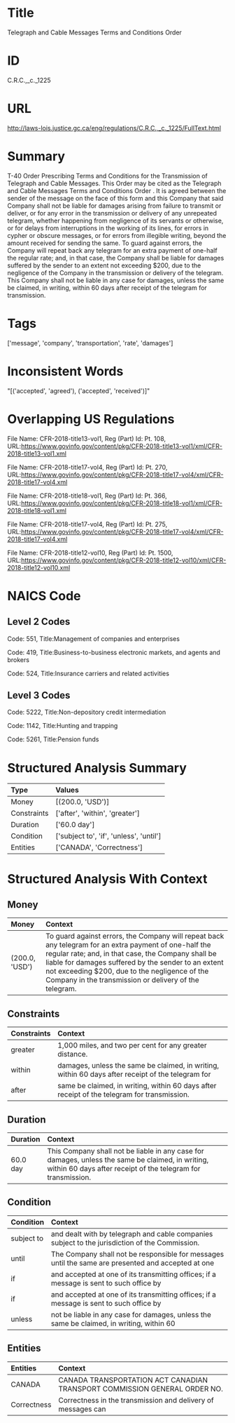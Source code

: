 # Title
Telegraph and Cable Messages Terms and Conditions Order


# ID
C.R.C.,_c._1225

# URL
http://laws-lois.justice.gc.ca/eng/regulations/C.R.C.,_c._1225/FullText.html


# Summary
T-40 Order Prescribing Terms and Conditions for the Transmission of Telegraph and Cable Messages.
This Order may be cited as the  Telegraph and Cable Messages Terms and Conditions Order .
It is agreed between the sender of the message on the face of this form and this Company that said Company shall not be liable for damages arising from failure to transmit or deliver, or for any error in the transmission or delivery of any unrepeated telegram, whether happening from negligence of its servants or otherwise, or for delays from interruptions in the working of its lines, for errors in cypher or obscure messages, or for errors from illegible writing, beyond the amount received for sending the same.
To guard against errors, the Company will repeat back any telegram for an extra payment of one-half the regular rate; and, in that case, the Company shall be liable for damages suffered by the sender to an extent not exceeding $200, due to the negligence of the Company in the transmission or delivery of the telegram.
This Company shall not be liable in any case for damages, unless the same be claimed, in writing, within 60 days after receipt of the telegram for transmission.


# Tags
['message', 'company', 'transportation', 'rate', 'damages']


# Inconsistent Words
"[('accepted', 'agreed'), ('accepted', 'received')]"


# Overlapping US Regulations
File Name: CFR-2018-title13-vol1, Reg (Part) Id: Pt. 108, URL:https://www.govinfo.gov/content/pkg/CFR-2018-title13-vol1/xml/CFR-2018-title13-vol1.xml

File Name: CFR-2018-title17-vol4, Reg (Part) Id: Pt. 270, URL:https://www.govinfo.gov/content/pkg/CFR-2018-title17-vol4/xml/CFR-2018-title17-vol4.xml

File Name: CFR-2018-title18-vol1, Reg (Part) Id: Pt. 366, URL:https://www.govinfo.gov/content/pkg/CFR-2018-title18-vol1/xml/CFR-2018-title18-vol1.xml

File Name: CFR-2018-title17-vol4, Reg (Part) Id: Pt. 275, URL:https://www.govinfo.gov/content/pkg/CFR-2018-title17-vol4/xml/CFR-2018-title17-vol4.xml

File Name: CFR-2018-title12-vol10, Reg (Part) Id: Pt. 1500, URL:https://www.govinfo.gov/content/pkg/CFR-2018-title12-vol10/xml/CFR-2018-title12-vol10.xml




# NAICS Code
## Level 2 Codes
Code: 551, Title:Management of companies and enterprises

Code: 419, Title:Business-to-business electronic markets, and agents and brokers

Code: 524, Title:Insurance carriers and related activities




## Level 3 Codes
Code: 5222, Title:Non-depository credit intermediation

Code: 1142, Title:Hunting and trapping

Code: 5261, Title:Pension funds







# Structured Analysis Summary
| Type        | Values                                  |
|:------------|:----------------------------------------|
| Money       | [(200.0, 'USD')]                        |
| Constraints | ['after', 'within', 'greater']          |
| Duration    | ['60.0 day']                            |
| Condition   | ['subject to', 'if', 'unless', 'until'] |
| Entities    | ['CANADA', 'Correctness']               |


# Structured Analysis With Context
 


## Money
| Money          | Context                                                                                                                                                                                                                                                                                                                        |
|:---------------|:-------------------------------------------------------------------------------------------------------------------------------------------------------------------------------------------------------------------------------------------------------------------------------------------------------------------------------|
| (200.0, 'USD') | To guard against errors, the Company will repeat back any telegram for an extra payment of one-half the regular rate; and, in that case, the Company shall be liable for damages suffered by the sender to an extent not exceeding $200, due to the negligence of the Company in the transmission or delivery of the telegram. |


## Constraints
| Constraints   | Context                                                                                           |
|:--------------|:--------------------------------------------------------------------------------------------------|
| greater       | 1,000 miles, and two per cent for any greater  distance.                                          |
| within        | damages, unless the same be claimed, in writing, within 60 days after receipt of the telegram for |
| after         | same be claimed, in writing, within 60 days after  receipt of the telegram for transmission.      |


## Duration
| Duration   | Context                                                                                                                                                          |
|:-----------|:-----------------------------------------------------------------------------------------------------------------------------------------------------------------|
| 60.0 day   | This Company shall not be liable in any case for damages, unless the same be claimed, in writing, within 60 days after receipt of the telegram for transmission. |


## Condition
| Condition   | Context                                                                                             |
|:------------|:----------------------------------------------------------------------------------------------------|
| subject to  | and dealt with by telegraph and cable companies subject to  the jurisdiction of the Commission.     |
| until       | The Company shall not be responsible for messages  until the same are presented and accepted at one |
| if          | and accepted at one of its transmitting offices; if a message is sent to such office by             |
| if          | and accepted at one of its transmitting offices; if a message is sent to such office by             |
| unless      | not be liable in any case for damages, unless the same be claimed, in writing, within 60            |


## Entities
| Entities    | Context                                                                   |
|:------------|:--------------------------------------------------------------------------|
| CANADA      | CANADA TRANSPORTATION ACT CANADIAN TRANSPORT COMMISSION GENERAL ORDER NO. |
| Correctness | Correctness in the transmission and delivery of messages can              |


